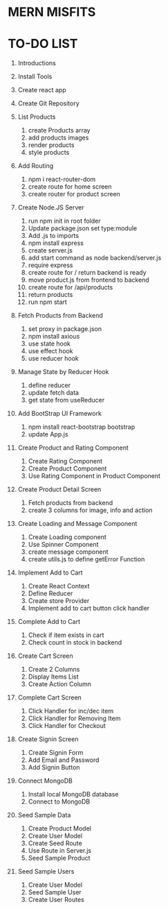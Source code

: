 # MERN MISFITS

# TO-DO LIST

1. Introductions

2. Install Tools

3. Create react app

4. Create Git Repository

5. List Products

   1. create Products array
   2. add products images
   3. render products
   4. style products

6. Add Routing

   1. npm i react-router-dom
   2. create route for home screen
   3. create router for product screen

7. Create Node.JS Server

   1. run npm init in root folder
   2. Update package.json set type:module
   3. Add .js to imports
   4. npm install express
   5. create server.js
   6. add start command as node backend/server.js
   7. require express
   8. create route for / return backend is ready
   9. move product.js from frontend to backend
   10. create route for /api/products
   11. return products
   12. run npm start

8. Fetch Products from Backend

   1. set proxy in package.json
   2. npm install axious
   3. use state hook
   4. use effect hook
   5. use reducer hook

9. Manage State by Reducer Hook

   1. define reducer
   2. update fetch data
   3. get state from useReducer

10. Add BootStrap UI Framework

    1. npm install react-bootstrap bootstrap
    2. update App.js

11. Create Product and Rating Component

    1. Create Rating Component
    2. Create Product Component
    3. Use Rating Component in Product Component

12. Create Product Detail Screen

    1. Fetch products from backend
    2. create 3 columns for image, info and action

13. Create Loading and Message Component

    1. Create Loading component
    2. Use Spinner Component
    3. create message component
    4. create utils.js to define getError Function

14. Implement Add to Cart

    1. Create React Context
    2. Define Reducer
    3. Create store Provider
    4. Implement add to cart button click handler

15. Complete Add to Cart

    1. Check if item exists in cart
    2. Check count in stock in backend

16. Create Cart Screen

    1. Create 2 Columns
    2. Display Items List
    3. Create Action Column

17. Complete Cart Screen

    1. Click Handler for inc/dec item
    2. Click Handler for Removing Item
    3. Click Handler for Checkout

18. Create Signin Screen

    1. Create Signin Form
    2. Add Email and Password
    3. Add Signin Button

19. Connect MongoDB

    1. Install local MongoDB database
    2. Connect to MongoDB

20. Seed Sample Data

    1. Create Product Model
    2. Create User Model
    3. Create Seed Route
    4. Use Route in Server.js
    5. Seed Sample Product

21. Seed Sample Users
    1. Create User Model
    2. Seed Sample User
    3. Create User Routes
